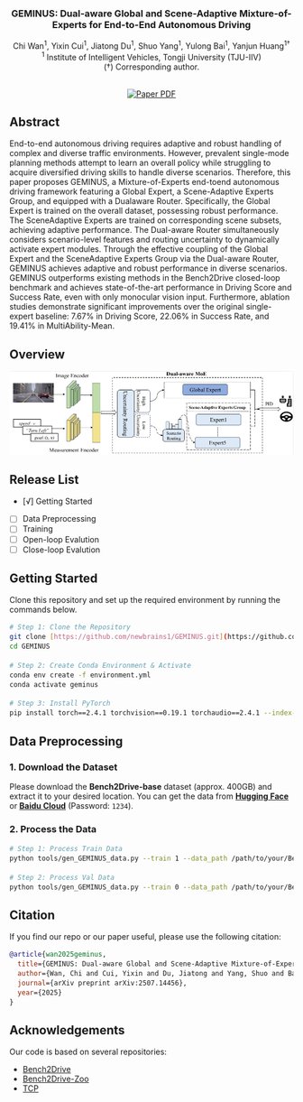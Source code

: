 <div align="center">

### GEMINUS: Dual-aware Global and Scene-Adaptive Mixture-of-Experts for End-to-End Autonomous Driving

Chi Wan<sup>1</sup>, Yixin Cui<sup>1</sup>, Jiatong Du<sup>1</sup>, Shuo Yang<sup>1</sup>, Yulong Bai<sup>1</sup>, Yanjun Huang<sup>1†</sup>
<br>
<sup>1</sup> Institute of Intelligent Vehicles, Tongji University (TJU-IIV)
<br>
(†) Corresponding author.
<br><br>

<a href="https://www.arxiv.org/abs/2507.14456"><img src='https://img.shields.io/badge/arXiv-GEMINUS-red' alt='Paper PDF'></a>

</div>

## Abstract
End-to-end autonomous driving requires adaptive
and robust handling of complex and diverse traffic environments. However, prevalent single-mode planning methods
attempt to learn an overall policy while struggling to acquire
diversified driving skills to handle diverse scenarios. Therefore,
this paper proposes GEMINUS, a Mixture-of-Experts end-toend autonomous driving framework featuring a Global Expert,
a Scene-Adaptive Experts Group, and equipped with a Dualaware Router. Specifically, the Global Expert is trained on
the overall dataset, possessing robust performance. The SceneAdaptive Experts are trained on corresponding scene subsets, achieving adaptive performance. The Dual-aware Router
simultaneously considers scenario-level features and routing
uncertainty to dynamically activate expert modules. Through
the effective coupling of the Global Expert and the SceneAdaptive Experts Group via the Dual-aware Router, GEMINUS
achieves adaptive and robust performance in diverse scenarios.
GEMINUS outperforms existing methods in the Bench2Drive
closed-loop benchmark and achieves state-of-the-art performance in Driving Score and Success Rate, even with only
monocular vision input. Furthermore, ablation studies demonstrate significant improvements over the original single-expert
baseline: 7.67% in Driving Score, 22.06% in Success Rate, and
19.41% in MultiAbility-Mean.

## Overview
<div align="center">
<img src="assets/GEMINUS_Overview.png" width="1000">
</div>

## Release List
- [√] Getting Started
- [ ] Data Preprocessing
- [ ] Training
- [ ] Open-loop Evalution
- [ ] Close-loop Evalution

## Getting Started

Clone this repository and set up the required environment by running the commands below.

```bash
# Step 1: Clone the Repository
git clone [https://github.com/newbrains1/GEMINUS.git](https://github.com/newbrains1/GEMINUS.git)
cd GEMINUS

# Step 2: Create Conda Environment & Activate
conda env create -f environment.yml
conda activate geminus

# Step 3: Install PyTorch
pip install torch==2.4.1 torchvision==0.19.1 torchaudio==2.4.1 --index-url [https://download.pytorch.org/whl/cu118](https://download.pytorch.org/whl/cu118)
```

## Data Preprocessing
### 1. Download the Dataset
Please download the **Bench2Drive-base** dataset (approx. 400GB) and extract it to your desired location. You can get the data from [**Hugging Face**](https://huggingface.co/datasets/rethinklab/Bench2Drive) or [**Baidu Cloud**](https://pan.baidu.com/s/1ZIL-MPhLbgdBYmHkHncn8Q) (Password: `1234`).

### 2. Process the Data
```bash
# Step 1: Process Train Data
python tools/gen_GEMINUS_data.py --train 1 --data_path /path/to/your/Bench2Drive-base --workers 64

# Step 2: Process Val Data
python tools/gen_GEMINUS_data.py --train 0 --data_path /path/to/your/Bench2Drive-base --workers 64
```


## Citation
If you find our repo or our paper useful, please use the following citation:
```bibtex
@article{wan2025geminus,
  title={GEMINUS: Dual-aware Global and Scene-Adaptive Mixture-of-Experts for End-to-End Autonomous Driving},
  author={Wan, Chi and Cui, Yixin and Du, Jiatong and Yang, Shuo and Bai, Yulong and Huang, Yanjun},
  journal={arXiv preprint arXiv:2507.14456},
  year={2025}
}
```

## Acknowledgements
Our code is based on several repositories:
- [Bench2Drive](https://github.com/Thinklab-SJTU/Bench2Drive)
- [Bench2Drive-Zoo](https://github.com/Thinklab-SJTU/Bench2DriveZoo/tree/tcp/admlp)
- [TCP](https://github.com/OpenDriveLab/TCP)
